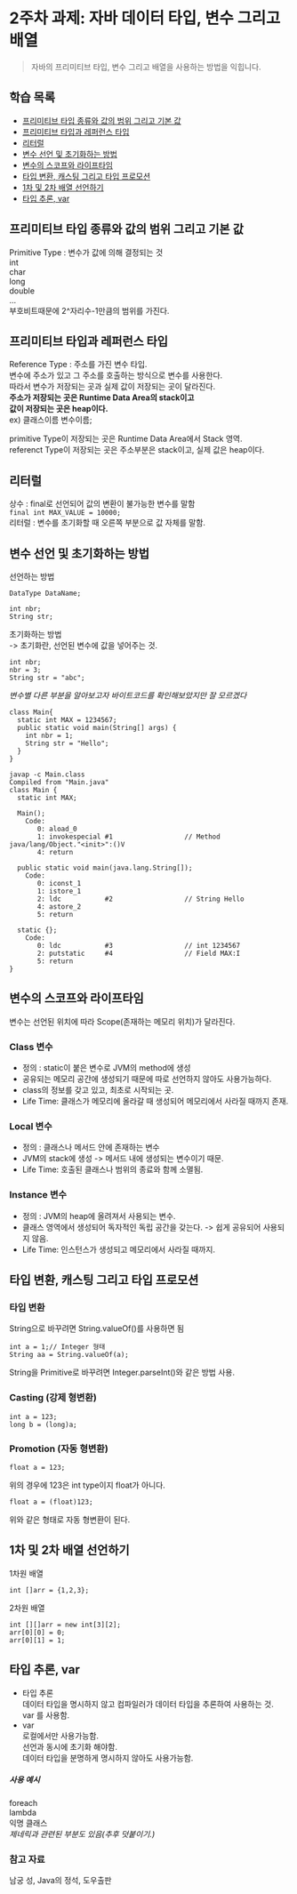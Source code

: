 # 2주차 과제: 자바 데이터 타입, 변수 그리고 배열 
> 자바의 프리미티브 타입, 변수 그리고 배열을 사용하는 방법을 익힙니다.

## 학습 목록
- [프리미티브 타입 종류와 값의 범위 그리고 기본 값](#프리미티브-타입-종류와-값의-범위-그리고-기본-값)
- [프리미티브 타입과 레퍼런스 타입](#프리미티브-타입과-레퍼런스-타입)
- [리터럴](#리터럴)
- [변수 선언 및 초기화하는 방법](#변수-선언-및-초기화하는-방법)
- [변수의 스코프와 라이프타임](#변수의-스코프와-라이프타임)
- [타입 변환, 캐스팅 그리고 타입 프로모션](#타입-변환,-캐스팅-그리고-타입-프로모션)
- [1차 및 2차 배열 선언하기](#1차-및-2차-배열-선언하기)
- [타입 추론, var](#타입-추론,-var)

## 프리미티브 타입 종류와 값의 범위 그리고 기본 값
Primitive Type : 변수가 값에 의해 결정되는 것  
int  
char  
long  
double  
...  
부호비트때문에 2^자리수-1만큼의 범위를 가진다.  
## 프리미티브 타입과 레퍼런스 타입
Reference Type : 주소를 가진 변수 타입.  
변수에 주소가 있고 그 주소를 호출하는 방식으로 변수를 사용한다.  
따라서 변수가 저장되는 곳과 실제 값이 저장되는 곳이 달라진다.  
**주소가 저장되는 곳은  Runtime Data Area의 stack이고  
값이 저장되는 곳은 heap이다.**  
ex) 클래스이름 변수이름;  

primitive Type이 저장되는 곳은 Runtime Data Area에서 Stack 영역.  
referenct Type이 저장되는 곳은 주소부분은 stack이고, 실제 값은 heap이다.  

## 리터럴
상수 : final로 선언되어 값의 변환이 불가능한 변수를 말함  
```final int MAX_VALUE = 10000;  ```  
리터럴 : 변수를 초기화할 때 오른쪽 부분으로 값 자체를 말함.  
## 변수 선언 및 초기화하는 방법 
선언하는 방법  
```
DataType DataName;  

int nbr;  
String str;  
```
초기화하는 방법  
-> 초기화란, 선언된 변수에 값을 넣어주는 것.  
```
int nbr;
nbr = 3;
String str = "abc";
```

_변수별 다른 부분을 알아보고자 바이트코드를 확인해보았지만 잘 모르겠다_
```
class Main{
  static int MAX = 1234567;
  public static void main(String[] args) { 
    int nbr = 1;
    String str = "Hello";
  }
}
```

```
javap -c Main.class
Compiled from "Main.java"
class Main {
  static int MAX;

  Main();
    Code:
       0: aload_0
       1: invokespecial #1                  // Method java/lang/Object."<init>":()V
       4: return

  public static void main(java.lang.String[]);
    Code:
       0: iconst_1
       1: istore_1
       2: ldc           #2                  // String Hello
       4: astore_2
       5: return

  static {};
    Code:
       0: ldc           #3                  // int 1234567
       2: putstatic     #4                  // Field MAX:I
       5: return
}
```


## 변수의 스코프와 라이프타임  
변수는 선언된 위치에 따라 Scope(존재하는 메모리 위치)가 달라진다.  
### Class 변수
 - 정의 : static이 붙은 변수로 JVM의 method에 생성
 - 공유되는 메모리 공간에 생성되기 때문에 따로 선언하지 않아도 사용가능하다.
 - class의 정보를 갖고 있고, 최초로 시작되는 곳.
 - Life Time: 클래스가 메모리에 올라갈 때 생성되어 메모리에서 사라질 때까지 존재.
### Local 변수
 - 정의 : 클래스나 메서드 안에 존재하는 변수 
 - JVM의 stack에 생성 -> 메서드 내에 생성되는 변수이기 때문.
 - Life Time: 호출된 클래스나 범위의 종료와 함께 소멸됨.  
### Instance 변수 
 - 정의 : JVM의 heap에 올려져서 사용되는 변수.
 - 클래스 영역에서 생성되어 독자적인 독립 공간을 갖는다. -> 쉽게 공유되어 사용되지 않음.
 - Life Time: 인스턴스가 생성되고 메모리에서 사라질 때까지.  


## 타입 변환, 캐스팅 그리고 타입 프로모션
   ### 타입 변환
   String으로 바꾸려면 String.valueOf()를 사용하면 됨
   ```
   int a = 1;// Integer 형태
   String aa = String.valueOf(a);
   ```
   String을 Primitive로 바꾸려면 Integer.parseInt()와 같은 방법 사용.  
   
   
   ### Casting (강제 형변환)
   ```
   int a = 123;
   long b = (long)a;
   ```
   ### Promotion (자동 형변환)
   ```
   float a = 123;
   ```
   위의 경우에 123은 int type이지 float가 아니다.
   ```
   float a = (float)123;
   ```
   위와 같은 형태로 자동 형변환이 된다.
## 1차 및 2차 배열 선언하기  
1차원 배열  
 ```
 int []arr = {1,2,3};
 ```
2차원 배열  
 ```
 int [][]arr = new int[3][2];
 arr[0][0] = 0;  
 arr[0][1] = 1;  
 ```
 
## 타입 추론, var
 - 타입 추론  
 데이터 타입을 명시하지 않고 컴파일러가 데이터 타입을 추론하여 사용하는 것.  
 var 를 사용함.
 - var  
 로컬에서만 사용가능함.  
 선언과 동시에 초기화 해야함.  
 데이터 타입을 분명하게 명시하지 않아도 사용가능함.  
 ##### 사용 예시  
 foreach   
 lambda  
 익명 클래스  
 _제네릭과 관련된 부분도 있음(추후 덧붙이기.)_

  
   ### 참고 자료  
  남궁 성, Java의 정석, 도우출판  
  
